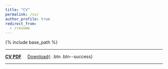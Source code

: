 ```yaml
---
title: "CV"
permalink: /cv/
author_profile: true
redirect_from:
  - /resume
---
```


{% include base_path %}

--------------------

__[CV PDF](https://www.dropbox.com/s/ugfd4zz2imi1raf/cv_guru_mulay_012319.pdf?dl=0)__ &nbsp; &nbsp; [<i class="fa fa-fw fa-download"></i> Download](https://www.dropbox.com/s/ugfd4zz2imi1raf/cv_guru_mulay_012319.pdf?dl=1){: .btn .btn--success}

--------------------
